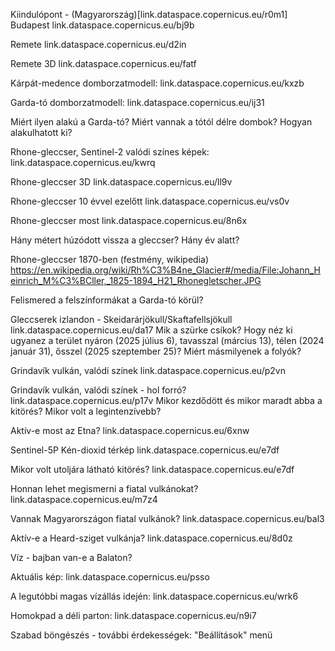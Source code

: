 Kiindulópont - (Magyarország)[link.dataspace.copernicus.eu/r0m1]
Budapest link.dataspace.copernicus.eu/bj9b

Remete link.dataspace.copernicus.eu/d2in

Remete 3D link.dataspace.copernicus.eu/fatf

Kárpát-medence domborzatmodell: link.dataspace.copernicus.eu/kxzb

Garda-tó domborzatmodell: link.dataspace.copernicus.eu/ij31 

Miért ilyen alakú a Garda-tó? Miért vannak a tótól délre dombok? Hogyan alakulhatott ki?

Rhone-gleccser, Sentinel-2 valódi színes képek: link.dataspace.copernicus.eu/kwrq

Rhone-gleccser 3D link.dataspace.copernicus.eu/ll9v

Rhone-gleccser 10 évvel ezelőtt link.dataspace.copernicus.eu/vs0v

Rhone-gleccser most link.dataspace.copernicus.eu/8n6x

Hány métert húzódott vissza a gleccser? Hány év alatt?

Rhone-gleccser 1870-ben (festmény, wikipedia) https://en.wikipedia.org/wiki/Rh%C3%B4ne_Glacier#/media/File:Johann_Heinrich_M%C3%BCller,_1825-1894_H21_Rhonegletscher.JPG

Felismered a felszínformákat a Garda-tó körül?

Gleccserek izlandon - Skeidarárjökull/Skaftafellsjökull link.dataspace.copernicus.eu/da17
Mik a szürke csíkok?
Hogy néz ki ugyanez a terület nyáron (2025 július 6), tavasszal (március 13), télen (2024 január 31), ősszel (2025 szeptember 25)? Miért másmilyenek a folyók?

Grindavík vulkán, valódi színek link.dataspace.copernicus.eu/p2vn

Grindavík vulkán, valódi színek - hol forró? link.dataspace.copernicus.eu/p17v
Mikor kezdődött és mikor maradt abba a kitörés? Mikor volt a legintenzívebb?

Aktív-e most az Etna? link.dataspace.copernicus.eu/6xnw

Sentinel-5P Kén-dioxid térkép link.dataspace.copernicus.eu/e7df

Mikor volt utoljára látható kitörés? link.dataspace.copernicus.eu/e7df

Honnan lehet megismerni a fiatal vulkánokat? link.dataspace.copernicus.eu/m7z4

Vannak Magyarországon fiatal vulkánok? link.dataspace.copernicus.eu/bal3

Aktív-e a Heard-sziget vulkánja? link.dataspace.copernicus.eu/8d0z

Víz - bajban van-e a Balaton?

Aktuális kép: link.dataspace.copernicus.eu/psso

A legutóbbi magas vízállás idején: link.dataspace.copernicus.eu/wrk6

Homokpad a déli parton: link.dataspace.copernicus.eu/n9i7

Szabad böngészés - további érdekességek: "Beállítások" menü
